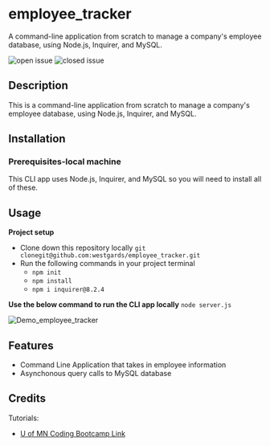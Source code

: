 # employee_tracker
A command-line application from scratch to manage a company's employee database, using Node.js, Inquirer, and MySQL.


![open issue](https://img.shields.io/github/issues-raw/westgards/employee_tracker)
![closed issue](https://img.shields.io/github/issues-closed-raw/westgards/employee_tracker)



## Description
This is a command-line application from scratch to manage a company's employee database, using Node.js, Inquirer, and MySQL.

## Installation
### Prerequisites-local machine
This CLI app uses Node.js, Inquirer, and MySQL so you will need to install all of these.



## Usage
**Project setup**
- Clone down this repository locally
`git clonegit@github.com:westgards/employee_tracker.git`
- Run the following commands in your project terminal
  - `npm init`
  - `npm install`
  - `npm i inquirer@8.2.4`

**Use the below command to run the CLI app locally**
`node server.js`


![Demo_employee_tracker]()


## Features 
 - Command Line Application that takes in employee information
 - Asynchonous query calls to MySQL database


## Credits

Tutorials:
- [U of MN Coding Bootcamp Link](https://github.com/coding-boot-camp)
